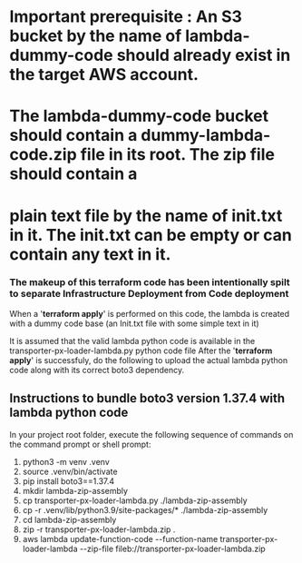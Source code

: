 # Important prerequisite : An S3 bucket by the name of lambda-dummy-code should already exist in the target AWS account.
# The lambda-dummy-code bucket should contain a dummy-lambda-code.zip file in its root. The zip file should contain a
# plain text file by the name of init.txt in it. The init.txt can be empty or can contain any text in it.

### The makeup of this terraform code has been intentionally spilt to separate Infrastructure Deployment from Code deployment
When a '**terraform apply**' is performed on this code, the lambda is created with a dummy code base (an Init.txt file with some simple text in it)

It is assumed that the valid lambda python code is available in the transporter-px-loader-lambda.py python code file
After the '**terraform apply**' is successfuly, do the following to upload the actual lambda python code along with its correct boto3 dependency.

## Instructions to bundle boto3 version 1.37.4 with lambda python code
In your project root folder, execute the following sequence of commands on the command prompt or shell prompt:
1. python3 -m venv .venv 
2. source .venv/bin/activate 
3. pip install boto3==1.37.4  
4. mkdir lambda-zip-assembly 
5. cp transporter-px-loader-lambda.py ./lambda-zip-assembly  
6. cp -r .venv/lib/python3.9/site-packages/* ./lambda-zip-assembly 
7. cd lambda-zip-assembly 
8. zip -r transporter-px-loader-lambda.zip .   
9. aws lambda update-function-code --function-name transporter-px-loader-lambda --zip-file fileb://transporter-px-loader-lambda.zip